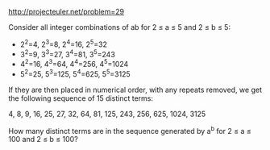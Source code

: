 http://projecteuler.net/problem=29

Consider all integer combinations of ab for 2 ≤ a ≤ 5 and 2 ≤ b ≤ 5:

* 2<sup>2</sup>=4, 2<sup>3</sup>=8, 2<sup>4</sup>=16, 2<sup>5</sup>=32
* 3<sup>2</sup>=9, 3<sup>3</sup>=27, 3<sup>4</sup>=81, 3<sup>5</sup>=243
* 4<sup>2</sup>=16, 4<sup>3</sup>=64, 4<sup>4</sup>=256, 4<sup>5</sup>=1024
* 5<sup>2</sup>=25, 5<sup>3</sup>=125, 5<sup>4</sup>=625, 5<sup>5</sup>=3125

If they are then placed in numerical order, with any repeats removed,
we get the following sequence of 15 distinct terms:

4, 8, 9, 16, 25, 27, 32, 64, 81, 125, 243, 256, 625, 1024, 3125

How many distinct terms are in the sequence generated by a<sup>b</sup> for
2 ≤ a ≤ 100 and 2 ≤ b ≤ 100?
